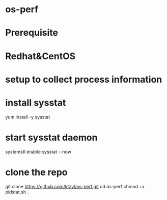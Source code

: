 # os-perf


# Prerequisite
# Redhat&CentOS
# setup to collect process information
# install sysstat
yum install -y sysstat
# start sysstat daemon
systemstl enable sysstat --now


# clone the repo

git clone https://github.com/ktzyl/os-perf.git
cd os-perf
chmod +x pidstat.sh
. 
